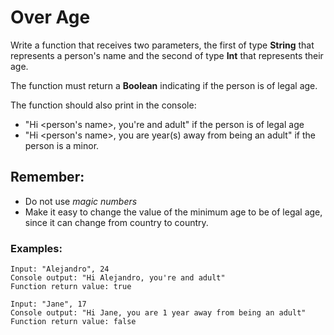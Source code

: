 # Over Age
Write a function that receives two parameters, the first of type **String** that represents a person's name and the second of type **Int** that represents their age.

The function must return a **Boolean** indicating if the person is of legal age.

The function should also print in the console:
- "Hi <person's name>, you're and adult" if the person is of legal age
- "Hi <person's name>, you are <years left to be of age> year(s) away from being an adult" if the person is a minor.

## Remember:
- Do not use *magic numbers*
- Make it easy to change the value of the minimum age to be of legal age, since it can change from country to country.

### Examples:
```
Input: "Alejandro", 24
Console output: "Hi Alejandro, you're and adult"
Function return value: true
```
```
Input: "Jane", 17
Console output: "Hi Jane, you are 1 year away from being an adult"
Function return value: false 
```
